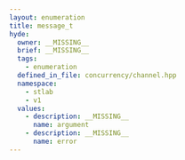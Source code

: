 ```yaml
---
layout: enumeration
title: message_t
hyde:
  owner: __MISSING__
  brief: __MISSING__
  tags:
    - enumeration
  defined_in_file: concurrency/channel.hpp
  namespace:
    - stlab
    - v1
  values:
    - description: __MISSING__
      name: argument
    - description: __MISSING__
      name: error
---
```

